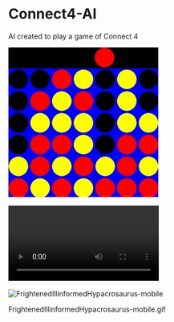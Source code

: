 # Connect4-AI
AI created to play a game of Connect 4

![Demo Picture](https://github.com/QLambkin/Connect4-AI/blob/main/images/Connect4.jpg)

![video](https://github.com/QLambkin/Connect4-AI/blob/main/images/pygame%20window%202022-08-16%2016-28-57.mp4)

![FrightenedIllinformedHypacrosaurus-mobile](https://user-images.githubusercontent.com/50932070/185716807-61ba4ac1-7f35-47d2-8505-3cd21087565f.gif)

FrightenedIllinformedHypacrosaurus-mobile.gif
